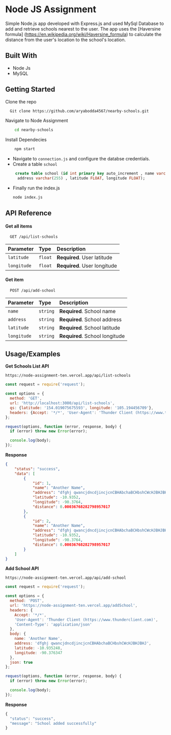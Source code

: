 
# Node JS Assignment

 
Simple Node.js app developed with Express.js and used MySql Database to add and retrieve schools nearest to the user.
The app uses the [Haversine formula] (https://en.wikipedia.org/wiki/Haversine_formula)  to calculate the distance from the user's location to the school's location.


## Built With

- Node Js
- MySQL

## Getting Started

Clone the repo
```bash
  Git clone https://github.com/aryabodda4567/nearby-schools.git
```
Navigate to Node Assignment
```bash
    cd nearby-schools 
```
Install Dependecies
```bash
    npm start
```
- Navigate to ```connection.js``` and configure the databse credentials.
- Create a table ```school```
    ```sql
     create table school (id int primary key auto_increment , name varchar(255) ,
      address varchar(255) , latitude FLOAT, longitude FLOAT);
    ```
- Finally run the index.js
    ``` bash
    node index.js
    ```


## API Reference

#### Get all items

```http
  GET /api/list-schools
```

| Parameter | Type     | Description                |
| :-------- | :------- | :------------------------- |
| `latitude` | `float` | **Required**. User latitude |
| `longitude` | `float` | **Required**. User longitude|

#### Get item

```http
  POST /api/add-school
```

| Parameter | Type     | Description                       |
| :-------- | :------- | :-------------------------------- |
| `name`      | `string` | **Required**. School name |
| `address`      | `string` | **Required**. School address |
| `latitude`      | `string` | **Required**. School latitude |
| `longitude`      | `string` | **Required**. School longitude |
 

 


## Usage/Examples

**Get Schools List API**
```http
https://node-assignment-ten.vercel.app/api/list-schools
```
```javascript
const request = require('request');

const options = {
  method: 'GET',
  url: 'http://localhost:3000/api/list-schools',
  qs: {latitude: '154.019075675593', longitude: '105.194456709'},
  headers: {Accept: '*/*', 'User-Agent': 'Thunder Client (https://www.thunderclient.com)'}
};

request(options, function (error, response, body) {
  if (error) throw new Error(error);

  console.log(body);
});
```
**Response**
```json
{
    "status": "success",
    "data": [
        {
            "id": 1,
            "name": "Another Name",
            "address": "dfghj qwancjdncdjincjcnCBHAbchaBCHbshCWcHJBHJBHJ",
            "latitude": -10.9352,
            "longitude": -90.3764,
            "distance": 0.00036768282798957017
        },
        {
            "id": 2,
            "name": "Another Name",
            "address": "dfghj qwancjdncdjincjcnCBHAbchaBCHbshCWcHJBHJBHJ",
            "latitude": -10.9352,
            "longitude": -90.3764,
            "distance": 0.00036768282798957017
        } 
    ]
}
```

**Add School API**

```http
https://node-assignment-ten.vercel.app/api/add-school
```
```javascript
const request = require('request');

const options = {
  method: 'POST',
  url: 'https://node-assignment-ten.vercel.app/addSchool',
  headers: {
    Accept: '*/*',
    'User-Agent': 'Thunder Client (https://www.thunderclient.com)',
    'Content-Type': 'application/json'
  },
  body: {
    name: 'Another Name',
    address: 'dfghj qwancjdncdjincjcnCBHAbchaBCHbshCWcHJBHJBHJ',
    latitude: -10.935248,
    longitude: -90.376347
  },
  json: true
};

request(options, function (error, response, body) {
  if (error) throw new Error(error);

  console.log(body);
});
```
**Response**
```javascript
{
  "status": "success",
  "message": "School added successfully"
}
```
